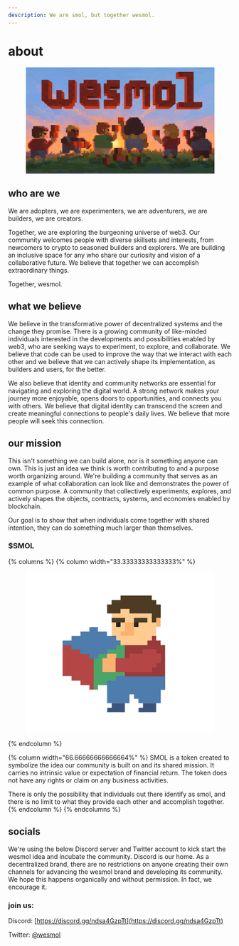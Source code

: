 ```yaml
---
description: We are smol, but together wesmol.
---
```


# about

<figure><img src=".gitbook/assets/wesmol_1920x1080px.png" alt=""><figcaption></figcaption></figure>

## who are we

We are adopters, we are experimenters, we are adventurers, we are builders, we are creators.

Together, we are exploring the burgeoning universe of web3. Our community welcomes people with diverse skillsets and interests, from newcomers to crypto to seasoned builders and explorers. We are building an inclusive space for any who share our curiosity and vision of a collaborative future. We believe that together we can accomplish extraordinary things.

Together, wesmol.

## what we believe

We believe in the transformative power of decentralized systems and the change they promise. There is a growing community of like-minded individuals interested in the developments and possibilities enabled by web3, who are seeking ways to experiment, to explore, and collaborate. We believe that code can be used to improve the way that we interact with each other and we believe that we can actively shape its implementation, as builders and users, for the better.

We also believe that identity and community networks are essential for navigating and exploring the digital world. A strong network makes your journey more enjoyable, opens doors to opportunities, and connects you with others. We believe that digital identity can transcend the screen and create meaningful connections to people's daily lives. We believe that more people will seek this connection.

## our mission

This isn't something we can build alone, nor is it something anyone can own. This is just an idea we think is worth contributing to and a purpose worth organizing around. We're building a community that serves as an example of what collaboration can look like and demonstrates the power of common purpose. A community that collectively experiments, explores, and actively shapes the objects, contracts, systems, and economies enabled by blockchain.&#x20;

Our goal is to show that when individuals come together with shared intention, they can do something much larger than themselves.

### $SMOL&#x20;

{% columns %}
{% column width="33.33333333333333%" %}
<div align="center" data-full-width="true"><figure><img src=".gitbook/assets/my_wesmol_logo.png" alt=""><figcaption></figcaption></figure></div>
{% endcolumn %}

{% column width="66.66666666666664%" %}
SMOL is a token created to symbolize the idea our community is built on and its shared mission. It carries no intrinsic value or expectation of financial return. The token does not have any rights or claim on any business activities.

There is only the possibility that individuals out there identify as smol, and there is no limit to what they provide each other and accomplish together.
{% endcolumn %}
{% endcolumns %}

## socials

We're using the below Discord server and Twitter account to kick start the wesmol idea and incubate the community. Discord is our home. As a decentralized brand, there are no restrictions on anyone creating their own channels for advancing the wesmol brand and developing its community. We hope this happens organically and without permission. In fact, we encourage it.&#x20;

### join us:

Discord: [https://discord.gg/ndsa4GzpTt](https://discord.gg/ndsa4GzpTt)

Twitter: [@wesmol](https://x.com/wesmol)
